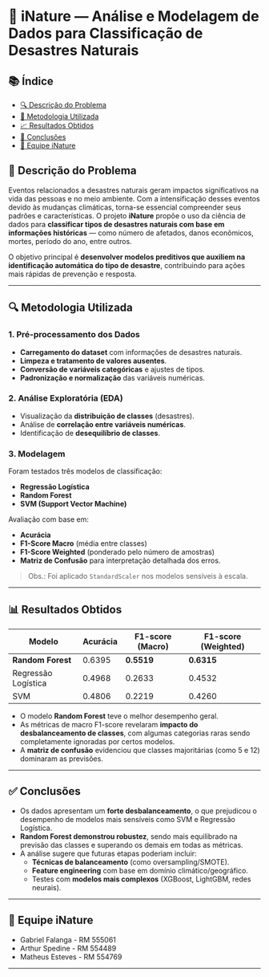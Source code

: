 # 🌿 iNature — Análise e Modelagem de Dados para Classificação de Desastres Naturais

## 📚 Índice

- [🔍 Descrição do Problema](#-descrição-do-problema)
- [🧪 Metodologia Utilizada](#-metodologia-utilizada)
- [📈 Resultados Obtidos](#-resultados-obtidos)
- [🧠 Conclusões](#-conclusões)
- [👥 Equipe iNature](#-equipe-inature)

## 📝 Descrição do Problema

Eventos relacionados a desastres naturais geram impactos significativos na vida das pessoas e no meio ambiente. Com a intensificação desses eventos devido às mudanças climáticas, torna-se essencial compreender seus padrões e características. O projeto **iNature** propõe o uso da ciência de dados para **classificar tipos de desastres naturais com base em informações históricas** — como número de afetados, danos econômicos, mortes, período do ano, entre outros.

O objetivo principal é **desenvolver modelos preditivos que auxiliem na identificação automática do tipo de desastre**, contribuindo para ações mais rápidas de prevenção e resposta.

---

## 🔍 Metodologia Utilizada

### 1. Pré-processamento dos Dados
- **Carregamento do dataset** com informações de desastres naturais.
- **Limpeza e tratamento de valores ausentes**.
- **Conversão de variáveis categóricas** e ajustes de tipos.
- **Padronização e normalização** das variáveis numéricas.

### 2. Análise Exploratória (EDA)
- Visualização da **distribuição de classes** (desastres).
- Análise de **correlação entre variáveis numéricas**.
- Identificação de **desequilíbrio de classes**.

### 3. Modelagem
Foram testados três modelos de classificação:
- **Regressão Logística**
- **Random Forest**
- **SVM (Support Vector Machine)**

Avaliação com base em:
- **Acurácia**
- **F1-Score Macro** (média entre classes)
- **F1-Score Weighted** (ponderado pelo número de amostras)
- **Matriz de Confusão** para interpretação detalhada dos erros.

> Obs.: Foi aplicado `StandardScaler` nos modelos sensíveis à escala.

---

## 📊 Resultados Obtidos

| Modelo              | Acurácia | F1-score (Macro) | F1-score (Weighted) |
|---------------------|----------|------------------|----------------------|
| **Random Forest**   | 0.6395   | **0.5519**       | **0.6315**           |
| Regressão Logística | 0.4968   | 0.2633           | 0.4532               |
| SVM                 | 0.4806   | 0.2219           | 0.4260               |

- O modelo **Random Forest** teve o melhor desempenho geral.
- As métricas de macro F1-score revelaram **impacto do desbalanceamento de classes**, com algumas categorias raras sendo completamente ignoradas por certos modelos.
- A **matriz de confusão** evidenciou que classes majoritárias (como 5 e 12) dominaram as previsões.

---

## ✅ Conclusões

- Os dados apresentam um **forte desbalanceamento**, o que prejudicou o desempenho de modelos mais sensíveis como SVM e Regressão Logística.
- **Random Forest demonstrou robustez**, sendo mais equilibrado na previsão das classes e superando os demais em todas as métricas.
- A análise sugere que futuras etapas poderiam incluir:
  - **Técnicas de balanceamento** (como oversampling/SMOTE).
  - **Feature engineering** com base em domínio climático/geográfico.
  - Testes com **modelos mais complexos** (XGBoost, LightGBM, redes neurais).

---

## 👥 Equipe iNature
- Gabriel Falanga - RM 555061
- Arthur Spedine - RM 554489
- Matheus Esteves - RM 554769

---


